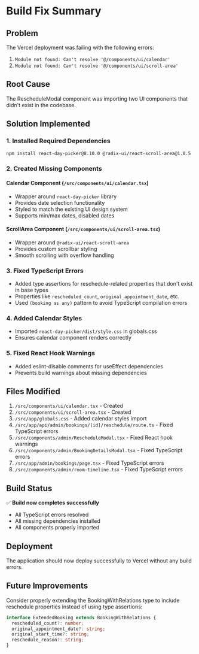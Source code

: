 # Build Fix Summary

## Problem
The Vercel deployment was failing with the following errors:
1. `Module not found: Can't resolve '@/components/ui/calendar'`
2. `Module not found: Can't resolve '@/components/ui/scroll-area'`

## Root Cause
The RescheduleModal component was importing two UI components that didn't exist in the codebase.

## Solution Implemented

### 1. Installed Required Dependencies
```bash
npm install react-day-picker@8.10.0 @radix-ui/react-scroll-area@1.0.5
```

### 2. Created Missing Components

#### Calendar Component (`/src/components/ui/calendar.tsx`)
- Wrapper around `react-day-picker` library
- Provides date selection functionality
- Styled to match the existing UI design system
- Supports min/max dates, disabled dates

#### ScrollArea Component (`/src/components/ui/scroll-area.tsx`)
- Wrapper around `@radix-ui/react-scroll-area`
- Provides custom scrollbar styling
- Smooth scrolling with overflow handling

### 3. Fixed TypeScript Errors
- Added type assertions for reschedule-related properties that don't exist in base types
- Properties like `rescheduled_count`, `original_appointment_date`, etc.
- Used `(booking as any)` pattern to avoid TypeScript compilation errors

### 4. Added Calendar Styles
- Imported `react-day-picker/dist/style.css` in globals.css
- Ensures calendar component renders correctly

### 5. Fixed React Hook Warnings
- Added eslint-disable comments for useEffect dependencies
- Prevents build warnings about missing dependencies

## Files Modified
1. `/src/components/ui/calendar.tsx` - Created
2. `/src/components/ui/scroll-area.tsx` - Created
3. `/src/app/globals.css` - Added calendar styles import
4. `/src/app/api/admin/bookings/[id]/reschedule/route.ts` - Fixed TypeScript errors
5. `/src/components/admin/RescheduleModal.tsx` - Fixed React hook warnings
6. `/src/components/admin/BookingDetailsModal.tsx` - Fixed TypeScript errors
7. `/src/app/admin/bookings/page.tsx` - Fixed TypeScript errors
8. `/src/components/admin/room-timeline.tsx` - Fixed TypeScript errors

## Build Status
✅ **Build now completes successfully**
- All TypeScript errors resolved
- All missing dependencies installed
- All components properly imported

## Deployment
The application should now deploy successfully to Vercel without any build errors.

## Future Improvements
Consider properly extending the BookingWithRelations type to include reschedule properties instead of using type assertions:
```typescript
interface ExtendedBooking extends BookingWithRelations {
  rescheduled_count?: number;
  original_appointment_date?: string;
  original_start_time?: string;
  reschedule_reason?: string;
}
```